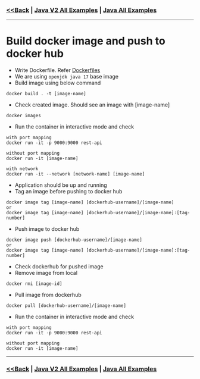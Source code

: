### [<<Back](../README.md) | [Java V2 All Examples](https://github.com/avinashbabudonthu/java/blob/master/java-v2/README.md) | [Java All Examples](https://github.com/avinashbabudonthu/java/blob/master/README.md)
------
# Build docker image and push to docker hub
* Write Dockerfile. Refer [Dockerfiles](../README.md#dockerfiles)
* We are using `openjdk java 17` base image
* Build image using below command
```
docker build . -t [image-name]
``` 
* Check created image. Should see an image with [image-name]
```
docker images
```
* Run the container in interactive mode and check
```
with port mapping
docker run -it -p 9000:9000 rest-api

without port mapping
docker run -it [image-name]

with network
docker run -it --network [network-name] [image-name]
```
* Application should be up and running
* Tag an image before pushing to docker hub
```
docker image tag [image-name] [dockerhub-username]/[image-name]
or
docker image tag [image-name] [dockerhub-username]/[image-name]:[tag-number]
```
* Push image to docker hub
```
docker image push [dockerhub-username]/[image-name]
or
docker image tag [image-name] [dockerhub-username]/[image-name]:[tag-number]
```
* Check dockerhub for pushed image
* Remove image from local
```
docker rmi [image-id]
```
* Pull image from dockerhub
```
docker pull [dockerhub-username]/[image-name]
```
* Run the container in interactive mode and check
```
with port mapping
docker run -it -p 9000:9000 rest-api

without port mapping
docker run -it [image-name]
```
------
### [<<Back](../README.md) | [Java V2 All Examples](https://github.com/avinashbabudonthu/java/blob/master/java-v2/README.md) | [Java All Examples](https://github.com/avinashbabudonthu/java/blob/master/README.md)